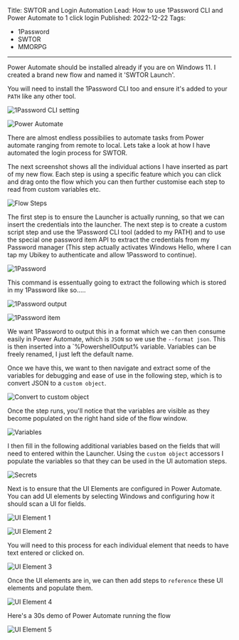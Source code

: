 Title: SWTOR and Login Automation
Lead: How to use 1Password CLI and Power Automate to 1 click login
Published: 2022-12-22
Tags:
  - 1Password
  - SWTOR
  - MMORPG
---

Power Automate should be installed already if you are on Windows 11. I created a brand new flow and named it 'SWTOR Launch'. 

You will need to install the 1Password CLI too and ensure it's added to your `PATH` like any other tool.

![1Password CLI setting](https://i.imgur.com/i397HPZ.png)


![Power Automate](https://i.imgur.com/xrPllgz.png)

There are almost endless possibilies to automate tasks from Power automate ranging from remote to local. Lets take a look at how I have automated the login process for SWTOR.

The next screenshot shows all the individual actions I have inserted as part of my new flow. Each step is using a specific feature which you can click and drag onto the flow which you can then further customise each step to read from custom variables etc.

![Flow Steps](https://i.imgur.com/J7Kb9QM.png)

The first step is to ensure the Launcher is actually running, so that we can insert the credentials into the launcher. The next step is to create a custom script step and use the 1Password CLI tool (added to my PATH) and to use the special one password item API to extract the credentials from my Password manager (This step actually activates Windows Hello, where I can tap my Ubikey to authenticate and allow 1Password to continue).

![1Password](https://i.imgur.com/KPaEgUJ.png)

This command is essentually going to extract the following which is stored in my 1Password like so.....

![1Password output](https://i.imgur.com/8XnU7FT.png)

![1Password item](https://i.imgur.com/3RJeY9k.png)

We want 1Password to output this in a format which we can then consume easily in Power Automate, which is `JSON` so we use the `--format json`. This is then inserted into a `%PowershellOutput% variable. Variables can be freely renamed, I just left the default name.

Once we have this, we want to then navigate and extract some of the variables for debugging and ease of use in the following step, which is to convert JSON to a `custom object`.

![Convert to custom object](https://i.imgur.com/DrC76ud.png)

Once the step runs, you'll notice that the variables are visible as they become populated on the right hand side of the flow window.

![Variables](https://i.imgur.com/5jgP9uN.png)

I then fill in the following additional variables based on the fields that will need to entered within the Launcher. Using the `custom object` accessors I populate the variables so that they can be used in the UI automation steps.

![Secrets](https://i.imgur.com/Y8wIngk.png)

Next is to ensure that the UI Elements are configured in Power Automate. You can add UI elements by selecting Windows and configuring how it should scan a UI for fields.

![UI Element 1](https://i.imgur.com/vn8wqww.png)

![UI Element 2](https://i.imgur.com/UcSyi7L.png)

You will need to this process for each individual element that needs to have text entered or clicked on.

![UI Element 3](https://i.imgur.com/sHVogED.png)

Once the UI elements are in, we can then add steps to `reference` these UI elements and populate them.

![UI Element 4](https://i.imgur.com/Bth1UFc.png)

Here's a 30s demo of Power Automate running the flow

![UI Element 5](/img/swtor/automate.gif)